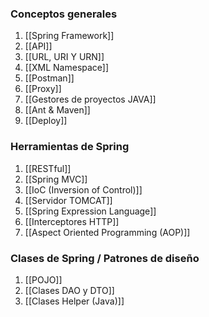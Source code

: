 ### Conceptos generales

1. [[Spring Framework]]
2. [[API]]
3. [[URL, URI Y URN]]
4. [[XML Namespace]]
5. [[Postman]]
6. [[Proxy]]
7. [[Gestores de proyectos JAVA]]
8. [[Ant & Maven]]
9. [[Deploy]]

### Herramientas de Spring

1. [[RESTful]]
2. [[Spring MVC]]
3. [[IoC (Inversion of Control)]]
4. [[Servidor TOMCAT]]
5. [[Spring Expression Language]]
6. [[Interceptores HTTP]]
7. [[Aspect Oriented Programming (AOP)]]

### Clases de Spring / Patrones de diseño

1. [[POJO]]
2. [[Clases DAO y DTO]]
3. [[Clases Helper (Java)]]
